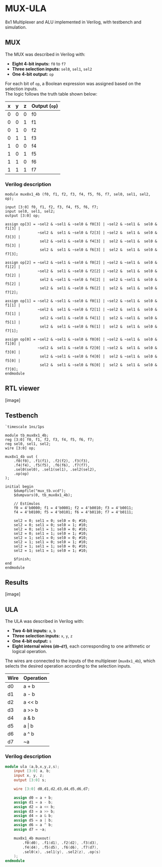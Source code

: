 # MUX-ULA  
8x1 Multiplexer and ALU implemented in Verilog, with testbench and simulation.

## MUX  
The MUX was described in Verilog with:  

- **Eight 4-bit inputs:** `f0` to `f7`  
- **Three selection inputs:** `sel0`, `sel1`, `sel2`  
- **One 4-bit output:** `op`  

For each bit of `op`, a Boolean expression was assigned based on the selection inputs.  
The logic follows the truth table shown below:  

| x | y | z | Output (`op`) |
|------|------|------|---------------|
|  0   |  0   |  0   | f0            |
|  0   |  0   |  1   | f1            |
|  0   |  1   |  0   | f2            |
|  0   |  1   |  1   | f3            |
|  1   |  0   |  0   | f4            |
|  1   |  0   |  1   | f5            |
|  1   |  1   |  0   | f6            |
|  1   |  1   |  1   | f7            |

### Verilog description
    module mux8x1_4b (f0, f1, f2, f3, f4, f5, f6, f7, sel0, sel1, sel2, op);
    
    input [3:0] f0, f1, f2, f3, f4, f5, f6, f7;
    input sel0, sel1, sel2;
    output [3:0] op;
    
    assign op[3] = ~sel2 & ~sel1 & ~sel0 & f0[3] | ~sel2 & ~sel1 &  sel0 & f1[3] |
                   ~sel2 &  sel1 & ~sel0 & f2[3] | ~sel2 &  sel1 &  sel0 & f3[3] |
                    sel2 & ~sel1 & ~sel0 & f4[3] |  sel2 & ~sel1 &  sel0 & f5[3] |
                    sel2 &  sel1 & ~sel0 & f6[3] |  sel2 &  sel1 &  sel0 & f7[3];

    assign op[2] = ~sel2 & ~sel1 & ~sel0 & f0[2] | ~sel2 & ~sel1 &  sel0 & f1[2] |
                   ~sel2 &  sel1 & ~sel0 & f2[2] | ~sel2 &  sel1 &  sel0 & f3[2] |
                    sel2 & ~sel1 & ~sel0 & f4[2] |  sel2 & ~sel1 &  sel0 & f5[2] |
                    sel2 &  sel1 & ~sel0 & f6[2] |  sel2 &  sel1 &  sel0 & f7[2];

    assign op[1] = ~sel2 & ~sel1 & ~sel0 & f0[1] | ~sel2 & ~sel1 &  sel0 & f1[1] |
                   ~sel2 &  sel1 & ~sel0 & f2[1] | ~sel2 &  sel1 &  sel0 & f3[1] |
                    sel2 & ~sel1 & ~sel0 & f4[1] |  sel2 & ~sel1 &  sel0 & f5[1] |
                    sel2 &  sel1 & ~sel0 & f6[1] |  sel2 &  sel1 &  sel0 & f7[1];

    assign op[0] = ~sel2 & ~sel1 & ~sel0 & f0[0] | ~sel2 & ~sel1 &  sel0 & f1[0] |
                   ~sel2 &  sel1 & ~sel0 & f2[0] | ~sel2 &  sel1 &  sel0 & f3[0] |
                    sel2 & ~sel1 & ~sel0 & f4[0] |  sel2 & ~sel1 &  sel0 & f5[0] |
                    sel2 &  sel1 & ~sel0 & f6[0] |  sel2 &  sel1 &  sel0 & f7[0];
    endmodule

## RTL viewer
  [image]

## Testbench

    `timescale 1ns/1ps

    module tb_mux8x1_4b;
    reg [3:0] f0, f1, f2, f3, f4, f5, f6, f7;
    reg sel0, sel1, sel2;
    wire [3:0] op;

    mux8x1_4b uut (
        .f0(f0), .f1(f1), .f2(f2), .f3(f3), 
        .f4(f4), .f5(f5), .f6(f6), .f7(f7),
        .sel0(sel0), .sel1(sel1), .sel2(sel2),
        .op(op)
    );

    initial begin
        $dumpfile("mux_tb.vcd");
        $dumpvars(0, tb_mux8x1_4b);

        // Estímulos
        f0 = 4'b0000; f1 = 4'b0001; f2 = 4'b0010; f3 = 4'b0011;
        f4 = 4'b0100; f5 = 4'b0101; f6 = 4'b0110; f7 = 4'b0111;

        sel2 = 0; sel1 = 0; sel0 = 0; #10;
        sel2 = 0; sel1 = 0; sel0 = 1; #10;
        sel2 = 0; sel1 = 1; sel0 = 0; #10;
        sel2 = 0; sel1 = 1; sel0 = 1; #10;
        sel2 = 1; sel1 = 0; sel0 = 0; #10;
        sel2 = 1; sel1 = 0; sel0 = 1; #10;
        sel2 = 1; sel1 = 1; sel0 = 0; #10;
        sel2 = 1; sel1 = 1; sel0 = 1; #10;

        $finish;
    end
    endmodule

## Results

[image]

## ULA  
The ULA was described in Verilog with:  

- **Two 4-bit inputs:** `a`, `b`  
- **Three selection inputs:** `x`, `y`, `z`  
- **One 4-bit output:** `s`  
- **Eight internal wires (`d0–d7`)**, each corresponding to one arithmetic or logical operation.  

The wires are connected to the inputs of the multiplexer (`mux8x1_4b`), which selects the desired operation according to the selection inputs.  

| Wire | Operation |
|------|------------|
| d0   | a + b      |
| d1   | a - b      |
| d2   | a << b     |
| d3   | a >> b     |
| d4   | a & b      |
| d5   | a \| b     |
| d6   | a ^ b      |
| d7   | ~a         |

### Verilog description
```verilog
module ula (a,b,x,y,z,s);
    input [3:0] a, b;
    input x, y, z;
    output [3:0] s;

    wire [3:0] d0,d1,d2,d3,d4,d5,d6,d7;

    assign d0 = a + b;
    assign d1 = a - b;
    assign d2 = a << b;
    assign d3 = a >> b;
    assign d4 = a & b;
    assign d5 = a | b;
    assign d6 = a ^ b;
    assign d7 = ~a;

    mux8x1_4b muxout(
        .f0(d0), .f1(d1), .f2(d2), .f3(d3),
        .f4(d4), .f5(d5), .f6(d6), .f7(d7),
        .sel0(x), .sel1(y), .sel2(z), .op(s)
    );
endmodule
